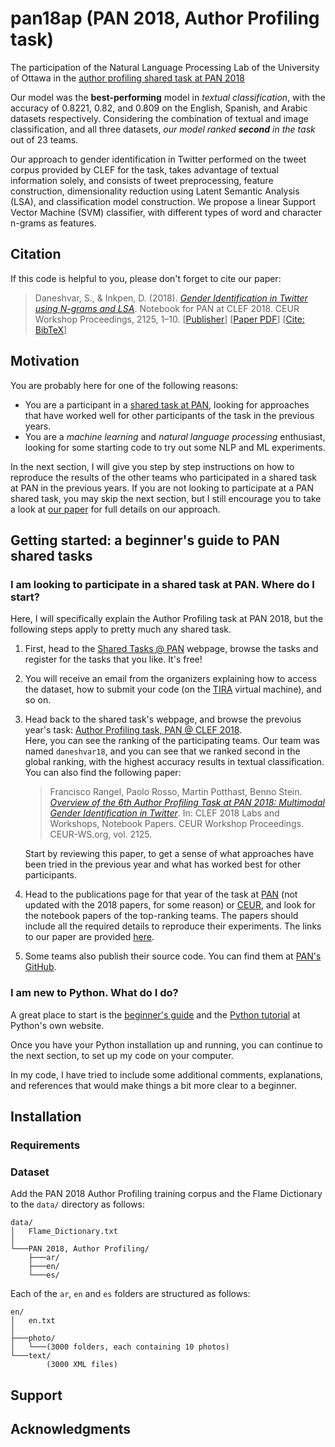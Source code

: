 # pan18ap (PAN 2018, Author Profiling task)
The participation of the Natural Language Processing Lab of the University of Ottawa in the [author profiling shared task at PAN 2018](https://pan.webis.de/clef18/pan18-web/author-profiling.html)

Our model was the **best-performing** model in *textual classification*, with the accuracy of 0.8221, 0.82, and 0.809 on the English, Spanish, and Arabic datasets respectively. Considering the combination of textual and image classification, and all three datasets, *our model ranked __second__ in the task* out of 23 teams.

Our approach to gender identification in Twitter performed on the tweet corpus provided by CLEF for the task, takes advantage of textual information solely, and consists of tweet preprocessing, feature construction, dimensionality reduction using Latent Semantic Analysis (LSA), and classification model construction. We propose a linear Support Vector Machine (SVM) classifier, with different types of word and character n-grams as features.

## Citation
If this code is helpful to you, please don't forget to cite our paper:
> Daneshvar, S., & Inkpen, D. (2018). [*Gender Identification in Twitter using N-grams and LSA*](https://scholar.google.com/scholar?cluster=4499254726211723674). Notebook for PAN at CLEF 2018. CEUR Workshop Proceedings, 2125, 1–10. [[Publisher](http://ceur-ws.org/Vol-2125/)] [[Paper PDF](http://ceur-ws.org/Vol-2125/paper_213.pdf)] [[Cite: BibTeX](../../raw/master/Daneshvar2018.bib)]


## Motivation
You are probably here for one of the following reasons:
- You are a participant in a [shared task at PAN](https://pan.webis.de/tasks.html), looking for approaches that have worked well for other participants of the task in the previous years.
- You are a *machine learning* and *natural language processing* enthusiast, looking for some starting code to try out some NLP and ML experiments.

In the next section, I will give you step by step instructions on how to reproduce the results of the other teams who participated in a shared task at PAN in the previous years. If you are not looking to participate at a PAN shared task, you may skip the next section, but I still encourage you to take a look at [our paper](#citation) for full details on our approach.


## Getting started: a beginner's guide to PAN shared tasks
### I am looking to participate in a shared task at PAN. Where do I start?
Here, I will specifically explain the Author Profiling task at PAN 2018, but the following steps apply to pretty much any shared task.
1. First, head to the [Shared Tasks @ PAN](https://pan.webis.de/tasks.html) webpage, browse the tasks and register for the tasks that you like. It's free!
1. You will receive an email from the organizers explaining how to access the dataset, how to submit your code (on the [TIRA](https://www.tira.io) virtual machine), and so on.
1. Head back to the shared task's webpage, and browse the prevoius year's task: [Author Profiling task, PAN @ CLEF 2018](https://pan.webis.de/clef18/pan18-web/author-profiling.html).\
Here, you can see the ranking of the participating teams. Our team was named `daneshvar18`, and you can see that we ranked second in the global ranking, with the highest accuracy results in textual classification.\
You can also find the following paper:
    > Francisco Rangel, Paolo Rosso, Martin Potthast, Benno Stein. [*Overview of the 6th Author Profiling Task at PAN 2018: Multimodal Gender Identification in Twitter*](http://ceur-ws.org/Vol-2125/invited_paper_15.pdf). In: CLEF 2018 Labs and Workshops, Notebook Papers. CEUR Workshop Proceedings. CEUR-WS.org, vol. 2125.
    
    Start by reviewing this paper, to get a sense of what approaches have been tried in the previous year and what has worked best for other participants.
1. Head to the publications page for that year of the task at [PAN](https://pan.webis.de/publications.html) (not updated with the 2018 papers, for some reason) or [CEUR](http://ceur-ws.org/Vol-2125/), and look for the notebook papers of the top-ranking teams.
The papers should include all the required details to reproduce their experiments. The links to our paper are provided [here](#citation).
1. Some teams also publish their source code. You can find them at [PAN's GitHub](https://github.com/pan-webis-de).

### I am new to Python. What do I do?
A great place to start is the [beginner's guide](https://www.python.org/about/gettingstarted/) and the [Python tutorial](https://docs.python.org/3/tutorial/) at Python's own website.

Once you have your Python installation up and running, you can continue to the next section, to set up my code on your computer.

In my code, I have tried to include some additional comments, explanations, and references that would make things a bit more clear to a beginner.

## Installation
### Requirements

### Dataset

Add the PAN 2018 Author Profiling training corpus and the Flame Dictionary to the `data/` directory as follows:
```
data/
│   Flame_Dictionary.txt
│
└───PAN 2018, Author Profiling/
    ├───ar/
    ├───en/
    └───es/
```

Each of the `ar`, `en` and `es` folders are structured as follows:
```
en/
│   en.txt
│
├───photo/
│   └───(3000 folders, each containing 10 photos)
└───text/
        (3000 XML files)
```

## Support

## Acknowledgments

